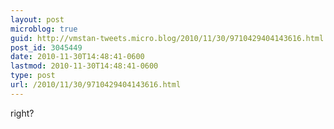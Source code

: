 ```yaml
---
layout: post
microblog: true
guid: http://vmstan-tweets.micro.blog/2010/11/30/9710429404143616.html
post_id: 3045449
date: 2010-11-30T14:48:41-0600
lastmod: 2010-11-30T14:48:41-0600
type: post
url: /2010/11/30/9710429404143616.html
---
```

right?
